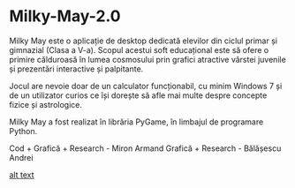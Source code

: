 # Milky-May-2.0

Milky May este o aplicație de desktop dedicată elevilor din ciclul primar și gimnazial (Clasa a V-a). Scopul acestui soft educațional este să ofere o primire
călduroasă în lumea cosmosului prin grafici atractive vârstei juvenile și prezentări interactive și palpitante.

Jocul are nevoie doar de un calculator funcționabil, cu minim Windows 7 și de un utilizator curios ce își dorește să afle mai multe despre concepte
fizice și astrologice.


Milky May a fost realizat în librăria PyGame, în limbajul de programare Python.


Cod + Grafică + Research - Miron Armand
Grafică + Research - Bălășescu Andrei

[alt text](https://i.postimg.cc/zXvHrV9M/Screenshot-from-2022-07-26-11-46-55.png)
